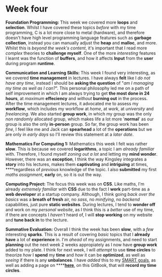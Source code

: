 # Week four

**Foundation Programming:** This week we covered more **loops** and **selection**. Whilst I have covered these topics _before_ with my time programming, C is a lot more close to metal \(hardware\), and therefore doesn't have high level programming language features such as **garbage collection**, instead you can manually adjust the **heap** and **malloc**, and more. Whilst this is _beyond the week's content_, it's important that I read more _complex_ theories to **challenge myself**. One of the more _interesting_ features I learnt was the function of **buffers**, and how it affects **Input** from the **user** during program **runtime**.

**Communication and Learning Skills:** This week I found very interesting, as we covered **time management** in lectures. I have always **felt** like I _do not have any time_, instead I should be **asking the question** of "_am I managing my time as well as I can?_". This personal philosophy led me on a path of self improvement in which I am always trying to get **the most done in 24 hours**, at _maximum_ **effeciency** and _without_ **burning out** in the process. After the time management lectures, it advocated me to assess my **workflow**, which includes my workflow at _home_, at _work_, at _university_ and _freelancing_. We also started **group work**, in which my group was the only _non randomly_ allocated group, which makes life a lot more '**normal**' as our group is also the only **in-person** group. So far, the group work has been _fine_, I feel like me and Jack can **spearhead** a lot of the **operations** but we are only in _early days_ so I'll review this statement at a _later date_.

**Mathematics For Computing 1:** Mathematics this week I felt was rather **slow**. This is because we covered **logarithms**, a topic I am _already familiar_ with. Therefore, I found myself _zoning out a lot_ and letting my **mind wonder**. However, there was an **exception**, I think the way Kingsley integrates a **story** into his lectures, makes them **captivating** and **intriguing** at times, ****regardless of _previous_ knowledge of the topic. I also **submitted** my first _maths assignment_, **early** on, so it is out the way.

**Computing Project:** The focus this week was on **CSS**. Like maths, I'm already _extremely familiar_ with **CSS** due to the fact I **work** part-time as a **web developer** at a startup company. Although, I think going _back over the basics_ was a **breath of fresh** air, no _sass_, no _minifying_, no _backend_ capabilities, just pure **static websites**. During lectures, I tend to **wonder off** and work on my _personal website_, as I think this is a _better_ use of my time, if there are concepts I _haven't_ heard of, I will **stop working** on my website and **tune back in** to the lecture. 

**Summative Evaluation:** Overall I think the week has been **slow**, with a _few_ interesting **sparks**. This is a result of covering _basic_ topics that I **already have** a lot of **experience** in. I'm _ahead_ of my assignments, and need to start **planning** out the next week 2 weeks appropiately as I now have **group work** added to my plate. I think for next week, I will _attempt_ to use **time circles** to theorize _how_ I **spend** my **time** and _how_ it can be **optimized**, as well as _seeing_ if there is any **unbalances**. I have _added_ this to my [SMART goals](../../../../smart-goals.md#smart-goals), as well as adding a page on ****[**here**](../../../../time-circles.md), on this GitBook, that will **record my time circles**. 

